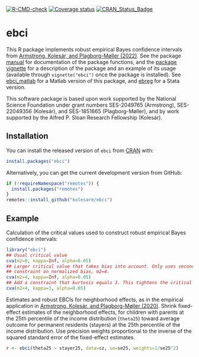 [![R-CMD-check](https://github.com/kolesarm/ebci/workflows/R-CMD-check/badge.svg)](https://github.com/kolesarm/ebci/actions) [![Coverage status](https://codecov.io/gh/kolesarm/ebci/branch/master/graph/badge.svg)](https://codecov.io/github/kolesarm/ebci?branch=master) [![CRAN_Status_Badge](http://www.r-pkg.org/badges/version/ebci)](https://cran.r-project.org/package=ebci)

# ebci

This R package implements robust empirical Bayes confidence intervals from
[Armstrong, Kolesár, and Plagborg-Møller
(2022)](https://doi.org/10.3982/ECTA18597). See the package
[manual](doc/manual.pdf) for documentation of the package functions, and the
[package vignette](doc/ebci.pdf) for a description of the package and an example
of its usage (available through `vignette("ebci")` once the package is
installed). See [ebci_matlab](https://github.com/mikkelpm/ebci_matlab) for a
Matlab version of this package, and
[ebreg](https://github.com/kolesarm/ebciStata) for a Stata version.

This software package is based upon work supported by the National Science
Foundation under grant numbers SES-2049765 (Armstrong), SES-22049356 (Kolesár),
and SES-1851665 (Plagborg-Møller), and by work supported by the Alfred P. Sloan
Research Fellowship (Kolesár).

## Installation

You can install the released version of `ebci` from
[CRAN](https://CRAN.R-project.org/package=ebci) with:

``` r
install.packages("ebci")
```

Alternatively, you can get the current development version from GitHub:
``` r
if (!requireNamespace("remotes")) {
  install.packages("remotes")
}
remotes::install_github("kolesarm/ebci")
```

## Example

Calculation of the critical values used to construct robust empirical Bayes
confidence intervals:

``` r
library("ebci")
## Usual critical value
cva(m2=0, kappa=Inf, alpha=0.05)
## Larger critical value that takes bias into account. Only uses second moment
## constraint on normalized bias, m2=4.
cva(m2=4, kappa=Inf, alpha=0.05)
## Add a constraint that kurtosis equals 3. This tightens the critical value
cva(m2=4, kappa=3, alpha=0.05)
```

Estimates and robust EBCIs for neighborhood effects, as in the empirical
application in [Armstrong, Kolesár, and Plagborg-Møller
(2020)](https://arxiv.org/abs/2004.03448). Shrink fixed-effect estimates of the
neighborhood effects, for children with parents at the 25th percentile of the
income distribution (`theta25`) toward average outcome for permanent residents
(stayers) at the 25th percentile of the income distribution. Use precision
weights proportional to the inverse of the squared standard error of the
fixed-effect estimates.

``` r
r <- ebci(theta25 ~ stayer25, data=cz, se=se25, weights=1/se25^2)
```
